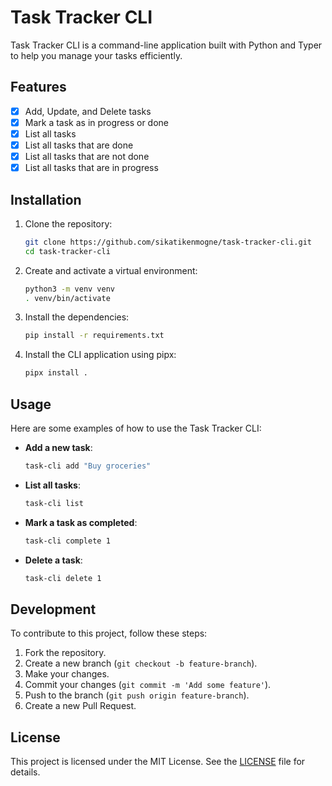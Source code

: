 # Task Tracker CLI

Task Tracker CLI is a command-line application built with Python and Typer to help you manage your tasks efficiently.

## Features

- [x] Add, Update, and Delete tasks
- [x] Mark a task as in progress or done
- [x] List all tasks
- [x] List all tasks that are done
- [x] List all tasks that are not done
- [x] List all tasks that are in progress

## Installation

1. Clone the repository:

    ```sh
    git clone https://github.com/sikatikenmogne/task-tracker-cli.git
    cd task-tracker-cli
    ```

2. Create and activate a virtual environment:

    ```sh
    python3 -m venv venv
    . venv/bin/activate
    ```

3. Install the dependencies:

    ```sh
    pip install -r requirements.txt
    ```

4. Install the CLI application using pipx:

    ```sh
    pipx install .
    ```

## Usage

Here are some examples of how to use the Task Tracker CLI:

- **Add a new task**:

    ```sh
    task-cli add "Buy groceries"
    ```

- **List all tasks**:

    ```sh
    task-cli list
    ```

- **Mark a task as completed**:

    ```sh
    task-cli complete 1
    ```

- **Delete a task**:

    ```sh
    task-cli delete 1
    ```

## Development

To contribute to this project, follow these steps:

1. Fork the repository.
2. Create a new branch (`git checkout -b feature-branch`).
3. Make your changes.
4. Commit your changes (`git commit -m 'Add some feature'`).
5. Push to the branch (`git push origin feature-branch`).
6. Create a new Pull Request.

## License

This project is licensed under the MIT License. See the [LICENSE](LICENSE) file for details.
